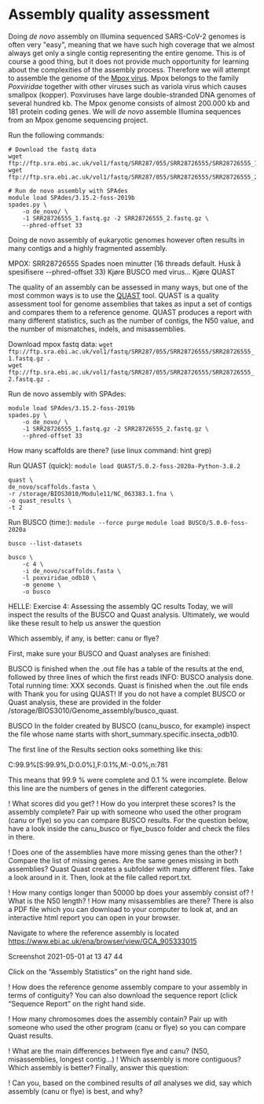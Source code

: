 # Assembly quality assessment

Doing _de novo_ assembly on Illumina sequenced SARS-CoV-2 genomes is often very "easy", meaning that we have such high coverage that we almost always get only a single contig representing the entire genome. This is of course a good thing, but it does not provide much opportunity for learning about the complexities of the assembly process. Therefore we will attempt to assemble the genome of the [Mpox virus](https://en.wikipedia.org/wiki/Mpox). Mpox belongs to the family _Poxviridae_ together with other viruses such as variola virus which causes smallpox (kopper). Poxviruses have large double-stranded DNA genomes of several hundred kb. The Mpox genome consists of almost 200.000 kb and 181 protein coding genes. We will _de novo_ assemble Illumina sequences from an Mpox genome sequencing project.  

Run the following commands:  
```
# Download the fastq data
wget ftp://ftp.sra.ebi.ac.uk/vol1/fastq/SRR287/055/SRR28726555/SRR28726555_1.fastq.gz  
wget ftp://ftp.sra.ebi.ac.uk/vol1/fastq/SRR287/055/SRR28726555/SRR28726555_2.fastq.gz

# Run de novo assembly with SPAdes
module load SPAdes/3.15.2-foss-2019b
spades.py \
    -o de_novo/ \
    -1 SRR28726555_1.fastq.gz -2 SRR28726555_2.fastq.gz \
    --phred-offset 33
```

Doing de novo assembly of eukaryotic genomes however often results in many contigs and a highly fragmented assembly. 

MPOX: SRR28726555
Spades noen minutter (16 threads default. Husk å spesifisere --phred-offset 33)
Kjøre BUSCO med virus...
Kjøre QUAST



The quality of an assembly can be assessed in many ways, but one of the most common ways is to use the [QUAST](http://quast.sourceforge.net/) tool. QUAST is a quality assessment tool for genome assemblies that takes as input a set of contigs and compares them to a reference genome. QUAST produces a report with many different statistics, such as the number of contigs, the N50 value, and the number of mismatches, indels, and misassemblies.

Download mpox fastq data:
`wget ftp://ftp.sra.ebi.ac.uk/vol1/fastq/SRR287/055/SRR28726555/SRR28726555_1.fastq.gz .`  
`wget ftp://ftp.sra.ebi.ac.uk/vol1/fastq/SRR287/055/SRR28726555/SRR28726555_2.fastq.gz .`

Run de novo assembly with SPAdes:
```
module load SPAdes/3.15.2-foss-2019b
spades.py \
    -o de_novo/ \
    -1 SRR28726555_1.fastq.gz -2 SRR28726555_2.fastq.gz \
    --phred-offset 33
```

How many scaffolds are there? (use linux command: hint grep)

Run QUAST (quick):
`module load QUAST/5.0.2-foss-2020a-Python-3.8.2`

```
quast \
de_novo/scaffolds.fasta \
-r /storage/BIOS3010/Module11/NC_063383.1.fna \
-o quast_results \
-t 2 
```
 

Run BUSCO (time:):
`module --force purge`
`module load BUSCO/5.0.0-foss-2020a`

`busco --list-datasets`

```
busco \
    -c 4 \
    -i de_novo/scaffolds.fasta \
    -l poxviridae_odb10 \
    -m genome \
    -o busco
```



HELLE:
Exercise 4: Assessing the assembly QC results
Today, we will inspect the results of the BUSCO and Quast analysis. Ultimately, we would like these result to help us answer the question

Which assembly, if any, is better: canu or flye?

First, make sure your BUSCO and Quast analyses are finished:

BUSCO is finished when the .out file has a table of the results at the end, followed by three lines of which the first reads INFO:   BUSCO analysis done. Total running time: XXX seconds.
Quast is finished when the .out file ends with Thank you for using QUAST!
If you do not have a complet BUSCO or Quast analysis, these are provided in the folder /storage/BIOS3010/Genome_assembly/busco_quast.

BUSCO
In the folder created by BUSCO (canu_busco, for example) inspect the file whose name starts with short_summary.specific.insecta_odb10.

The first line of the Results section ooks something like this:

C:99.9%[S:99.9%,D:0.0%],F:0.1%,M:-0.0%,n:781

This means that 99.9 % were complete and 0.1 % were incomplete. Below this line are the numbers of genes in the different categories.

! What scores did you get?
! How do you interpret these scores? Is the assembly complete?
Pair up with someone who used the other program (canu or flye) so you can compare BUSCO results. For the question below, have a look inside the canu_busco or flye_busco folder and check the files in there.

! Does one of the assemblies have more missing genes than the other?
! Compare the list of missing genes. Are the same genes missing in both assemblies?
Quast
Quast creates a subfolder with many different files. Take a look around in it. Then, look at the file called report.txt.

! How many contigs longer than 50000 bp does your assembly consist of?
! What is the N50 length?
! How many misassemblies are there?
There is also a PDF file which you can download to your computer to look at, and an interactive html report you can open in your browser.

Navigate to where the reference assembly is located https://www.ebi.ac.uk/ena/browser/view/GCA_905333015

Screenshot 2021-05-01 at 13 47 44

Click on the “Assembly Statistics” on the right hand side.

! How does the reference genome assembly compare to your assembly in terms of contiguity?
You can also download the sequence report (click “Sequence Report” on the right hand side.

! How many chromosomes does the assembly contain?
Pair up with someone who used the other program (canu or flye) so you can compare Quast results.

! What are the main differences between flye and canu? (N50, misassemblies, longest contig…)
! Which assembly is more contiguous?
Which assembly is better?
Finally, answer this question:

! Can you, based on the combined results of *all* analyses we did, say which assembly (canu or flye) is best, and why?

